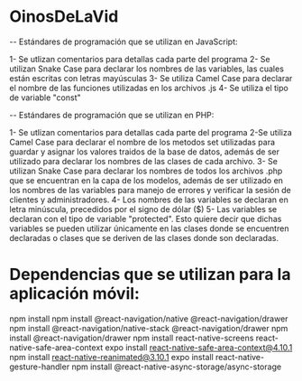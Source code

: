 # OinosDeLaVid
-- Estándares de programación que se utilizan en JavaScript:

1- Se utlizan comentarios para detallas cada parte del programa
2- Se utilizan Snake Case para declarar los nombres de las variables, las cuales están escritas con letras mayúsculas
3- Se utiliza Camel Case para declarar el nombre de las funciones utilizadas en los archivos .js
4- Se utiliza el tipo de variable "const"

-- Estándares de programación que se utilizan en PHP:

1- Se utlizan comentarios para detallas cada parte del programa
2-Se utiliza Camel Case para declarar el nombre de los metodos set utilizadas para guardar y asignar los valores traidos de la base de datos, además de ser utilizado para declarar los nombres de las clases de cada archivo.
3- Se utilizan Snake Case para declarar los nombres de todos los archivos .php que se encuentran en la capa de los modelos, además de ser utilizado en los nombres de las variables para manejo de errores y verificar la sesión de clientes y administradores.
4- Los nombres de las variables se declaran en letra minúscula, precedidos por el signo de dólar ($) 
5- Las variables se declaran con el tipo de variable "protected". Esto quiere decir que dichas variables se pueden utilizar únicamente en las clases donde se encuentren declaradas o clases que se deriven de las clases donde son declaradas.

# Dependencias que se utilizan para la aplicación móvil:

npm install
npm install @react-navigation/native @react-navigation/drawer
npm install @react-navigation/native-stack @react-navigation/drawer
npm install @react-navigation/drawer
npm install react-native-screens react-native-safe-area-context
expo install react-native-safe-area-context@4.10.1
npm install react-native-reanimated@3.10.1
expo install react-native-gesture-handler
npm install @react-native-async-storage/async-storage
